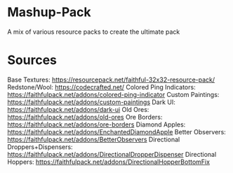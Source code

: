 # Mashup-Pack
A mix of various resource packs to create the ultimate pack

# Sources
Base Textures: https://resourcepack.net/faithful-32x32-resource-pack/
Redstone/Wool: https://codecrafted.net/
Colored Ping Indicators: https://faithfulpack.net/addons/colored-ping-indicator
Custom Paintings: https://faithfulpack.net/addons/custom-paintings
Dark UI: https://faithfulpack.net/addons/dark-ui
Old Ores: https://faithfulpack.net/addons/old-ores
Ore Borders: https://faithfulpack.net/addons/ore-borders
Diamond Apples: https://faithfulpack.net/addons/EnchantedDiamondApple
Better Observers: https://faithfulpack.net/addons/BetterObservers
Directional Droppers+Dispensers: https://faithfulpack.net/addons/DirectionalDropperDispenser
Directional Hoppers: https://faithfulpack.net/addons/DirectionalHopperBottomFix
